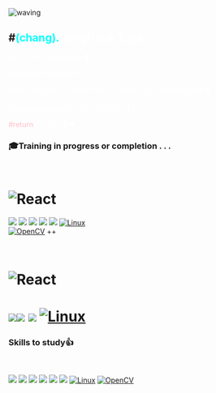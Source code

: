 

![waving](https://capsule-render.vercel.app/api?type=waving&height=200&text=Deep%20JD%20README_Special_Repository&fontSize=40&fontAlignY=40&color=gradient)

## #<span style="color:Aqua">(chang).</span><span style="color:white">DongHyuk.Tags</span>

<span style="color:white">#Start of a second life 🥈

<span style="color:white">#latecomer trainee 💤

<span style="color:white">#Sub-account = Fishman 🐟 & Korean Style sashimi,Sushi 🔪</span>

<span style="color:white">#Quick adaptability ,Concentration 🦸‍♂️</span>

<span style="color:Pink">#return </span>
<span style="color:white">positive 👨‍❤️ </span>


### 🎓Training in progress or completion . . .

<br>

![React](https://img.shields.io/badge/[intel]_edge_AI_S/W_academy-blue?style=flat)
=
 <img src="https://img.shields.io/badge/C -black?style=flat&logo=C&logoColor=A8B9CC"/> <img src="https://img.shields.io/badge/C++-green?style=flat&logo=cplusplus&logoColor=00599C"/> <img src="https://img.shields.io/badge/Python-yellow?style=flat&logo=python&logoColor=3776AB"/> 
<img src="https://img.shields.io/badge/STM32 -red?style=flat&logo=stmicroelectronics&logoColor=03234B"/> 
<img src="https://img.shields.io/badge/arm Keil -purple?style=flat&logo=armkeil&logoColor=394049"/> 
[![Linux](https://img.shields.io/badge/Linux-FCC624?style=flat&logo=linux&logoColor=black)](https://www.linux.org/)  
[![OpenCV](https://img.shields.io/badge/OpenCV-5C3EE8?style=flat&logo=opencv)](https://opencv.org/) ++
 
<br>
 
![React](https://img.shields.io/badge/[Seoul]_Cyber_University-Aqua?style=flat)
=
<img src="https://img.shields.io/badge/C -black?style=flat&logo=C&logoColor=A8B9CC"/><img src="https://img.shields.io/badge/Python-yellow?style=flat&logo=python&logoColor=3776AB"/>
<img src="https://img.shields.io/badge/MySql-white?style=flat&logo=mysql&logoColor=4479A1"/>
[![Linux](https://img.shields.io/badge/Linux-FCC624?style=flat&logo=linux&logoColor=black)](https://www.linux.org/)
=

### Skills to study👍

<br>
<!--https://simpleicons.org/?q=C-->
<!--https://shields.io/-->

<img src="https://img.shields.io/badge/C -black?style=flat&logo=C&logoColor=A8B9CC"/> <img src="https://img.shields.io/badge/C++-green?style=flat&logo=cplusplus&logoColor=00599C"/> 
<img src="https://img.shields.io/badge/Python-yellow?style=flat&logo=python&logoColor=3776AB"/> 
<img src="https://img.shields.io/badge/MySql-white?style=flat&logo=mysql&logoColor=4479A1"/>
<img src="https://img.shields.io/badge/STM32 -red?style=flat&logo=stmicroelectronics&logoColor=03234B"/> 
<img src="https://img.shields.io/badge/arm Keil -purple?style=flat&logo=armkeil&logoColor=394049"/> 
[![Linux](https://img.shields.io/badge/Linux-FCC624?style=flat&logo=linux&logoColor=black)](https://www.linux.org/)
[![OpenCV](https://img.shields.io/badge/OpenCV-5C3EE8?style=flat&logo=opencv)](https://opencv.org/) 

<!--
[![ROS2](https://img.shields.io/badge/ROS2-22314E?style=flat&logo=ros)](https://index.ros.org/doc/ros2/)
-->
